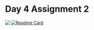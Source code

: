# Day 4 Assignment 2
[![Readme Card](https://github-readme-stats.vercel.app/api/pin/?username=barisertugrul&repo=JavaCampAssignments)](https://github.com/barisertugrul/JavaCampAssignments/tree/main/day4Assignment2)
<a href="https://github.com/barisertugrul/JavaCampAssignments/tree/main/day4Assignment2">
  <img align="left" src="https://github-readme-stats.vercel.app/api/pin/?username=barisertugrul&theme=vision-friendly-dark&repo=JavaCampAssignments" />
</a>